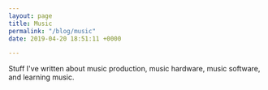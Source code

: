 ```yaml
---
layout: page
title: Music
permalink: "/blog/music"
date: 2019-04-20 18:51:11 +0000

---
```

Stuff I've written about music production, music hardware, music software, and learning music.